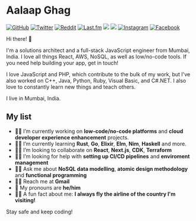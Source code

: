 # Aalaap Ghag
<a href="https://github.com/aalaap"><img src="https://img.shields.io/github/followers/aalaap.svg?label=GitHub&style=social" alt="GitHub"></a> <a href="https://twitter.com/aalaap"><img src="https://img.shields.io/twitter/follow/aalaap?label=Twitter&style=social" alt="Twitter"></a> <a href="https://reddit.com/u/aalaap"><img src="https://img.shields.io/reddit/user-karma/combined/aalaap?style=social" alt="Reddit"></a> <a href="https://last.fm/user/aalaap"><img src="https://img.shields.io/static/v1?label=Last.fm&message=38k&logo=last.fm&style=social" alt="Last.fm"></a> <a href="https://my.playstation.com/profile/aalaap"><img src="https://img.shields.io/static/v1?label=PSN&message=196&logo=PlayStation&style=social"></a> <a href="http://live.xbox.com/Profile?Gamertag=aalaap"><img src="https://img.shields.io/static/v1?label=Xbox+Live&message=9065&logo=Xbox&style=social"></a> <a href="https://instagram.com/aalaap"><img src="https://img.shields.io/static/v1?label=Instagram&message=345&logo=instagram&style=social" alt="Instagram"></a> <a href="https://facebook.com/aalaap"><img src="https://img.shields.io/static/v1?label=Facebook&message=0&logo=facebook&style=social" alt="Facebook"></a>

Hi there! 👋

I'm a solutions architect and a full-stack JavaScript engineer from Mumbai, India. I love all things React, AWS, NoSQL, as well as low/no-code tools. If you need help building your app, get in touch!

I love JavaScript and PHP, which contribute to the bulk of my work, but I've also worked on C++, Java, Python, Ruby, Visual Basic, and C#.NET. I also love to constantly learn new things and teach others.

I live in Mumbai, India.

## My list

- 👨‍💻 I’m currently working on **low-code/no-code platforms** and **cloud developer experience enhancement** projects.
- 👨‍🏫 I’m currently learning **Rust**, **Go**, **Elixir**, **Elm**, **Nim**, **Haskell** and more.
- 👷‍♀️ I’m looking to collaborate on **React**, **Next.js**, **CDK**, **Terraform**
- 🕵️‍♀️ I’m looking for help with **setting up CI/CD pipelines** and **enviroment management**
- 👨‍⚖️ Ask me about **NoSQL data modelling**, **atomic design methodology** and **functional programming**
- 👩‍✈️ Reach me at **Gmail**
- 🧔 My pronouns are **he/him**
- 🧟‍♂️ A fun fact about me: **I always fly the airline of the country I'm visiting!**

Stay safe and keep coding!
